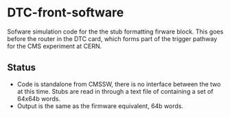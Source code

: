 # DTC-front-software
Sofware simulation code for the the stub formatting firware block. This goes before the router in the DTC card, which forms part of the trigger pathway for the CMS experiment at CERN.

## Status
- Code is standalone from CMSSW, there is no interface between the two at this time. Stubs are read in through a text file of containing a set of 64x64b words.
- Output is the same as the firmware equivalent, 64b words.
